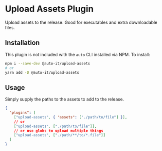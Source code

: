 # Upload Assets Plugin

Upload assets to the release. Good for executables and extra downloadable files.

## Installation

This plugin is not included with the `auto` CLI installed via NPM. To install:

```sh
npm i --save-dev @auto-it/upload-assets
# or
yarn add -D @auto-it/upload-assets
```

## Usage

Simply supply the paths to the assets to add to the release.

```json
{
  "plugins": [
    ["upload-assets", { "assets": ["./path/to/file"] }],
    // or
    ["upload-assets", ["./path/to/file"]],
    // or use globs to upload multiple things
    ["upload-assets", ["./path/**/to/*.file"]]
  ]
}
```
